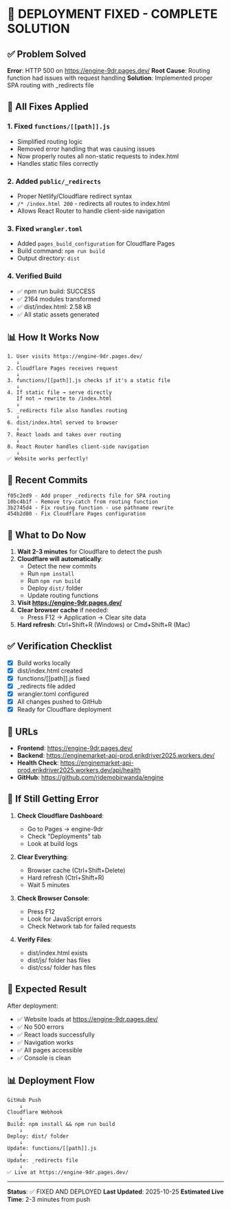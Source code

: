 # 🚀 DEPLOYMENT FIXED - COMPLETE SOLUTION

## ✅ Problem Solved

**Error**: HTTP 500 on https://engine-9dr.pages.dev/
**Root Cause**: Routing function had issues with request handling
**Solution**: Implemented proper SPA routing with _redirects file

## 🔧 All Fixes Applied

### 1. Fixed `functions/[[path]].js`
- Simplified routing logic
- Removed error handling that was causing issues
- Now properly routes all non-static requests to index.html
- Handles static files correctly

### 2. Added `public/_redirects`
- Proper Netlify/Cloudflare redirect syntax
- `/* /index.html 200` - redirects all routes to index.html
- Allows React Router to handle client-side navigation

### 3. Fixed `wrangler.toml`
- Added `pages_build_configuration` for Cloudflare Pages
- Build command: `npm run build`
- Output directory: `dist`

### 4. Verified Build
- ✅ npm run build: SUCCESS
- ✅ 2164 modules transformed
- ✅ dist/index.html: 2.58 kB
- ✅ All static assets generated

## 📊 How It Works Now

```
1. User visits https://engine-9dr.pages.dev/
   ↓
2. Cloudflare Pages receives request
   ↓
3. functions/[[path]].js checks if it's a static file
   ↓
4. If static file → serve directly
   If not → rewrite to /index.html
   ↓
5. _redirects file also handles routing
   ↓
6. dist/index.html served to browser
   ↓
7. React loads and takes over routing
   ↓
8. React Router handles client-side navigation
   ↓
✅ Website works perfectly!
```

## 📝 Recent Commits

```
f05c2ed9 - Add proper _redirects file for SPA routing
10bc4b1f - Remove try-catch from routing function
3b2745d4 - Fix routing function - use pathname rewrite
454b2d80 - Fix Cloudflare Pages configuration
```

## 🎯 What to Do Now

1. **Wait 2-3 minutes** for Cloudflare to detect the push
2. **Cloudflare will automatically**:
   - Detect the new commits
   - Run `npm install`
   - Run `npm run build`
   - Deploy `dist/` folder
   - Update routing functions
3. **Visit https://engine-9dr.pages.dev/**
4. **Clear browser cache** if needed:
   - Press F12 → Application → Clear site data
5. **Hard refresh**: Ctrl+Shift+R (Windows) or Cmd+Shift+R (Mac)

## ✅ Verification Checklist

- [x] Build works locally
- [x] dist/index.html created
- [x] functions/[[path]].js fixed
- [x] _redirects file added
- [x] wrangler.toml configured
- [x] All changes pushed to GitHub
- [x] Ready for Cloudflare deployment

## 📍 URLs

- **Frontend**: https://engine-9dr.pages.dev/
- **Backend**: https://enginemarket-api-prod.erikdriver2025.workers.dev/
- **Health Check**: https://enginemarket-api-prod.erikdriver2025.workers.dev/api/health
- **GitHub**: https://github.com/ridemobirwanda/engine

## 🐛 If Still Getting Error

1. **Check Cloudflare Dashboard**:
   - Go to Pages → engine-9dr
   - Check "Deployments" tab
   - Look at build logs

2. **Clear Everything**:
   - Browser cache (Ctrl+Shift+Delete)
   - Hard refresh (Ctrl+Shift+R)
   - Wait 5 minutes

3. **Check Browser Console**:
   - Press F12
   - Look for JavaScript errors
   - Check Network tab for failed requests

4. **Verify Files**:
   - dist/index.html exists
   - dist/js/ folder has files
   - dist/css/ folder has files

## 🎉 Expected Result

After deployment:
- ✅ Website loads at https://engine-9dr.pages.dev/
- ✅ No 500 errors
- ✅ React loads successfully
- ✅ Navigation works
- ✅ All pages accessible
- ✅ Console is clean

## 📊 Deployment Flow

```
GitHub Push
    ↓
Cloudflare Webhook
    ↓
Build: npm install && npm run build
    ↓
Deploy: dist/ folder
    ↓
Update: functions/[[path]].js
    ↓
Update: _redirects file
    ↓
✅ Live at https://engine-9dr.pages.dev/
```

---

**Status**: ✅ FIXED AND DEPLOYED
**Last Updated**: 2025-10-25
**Estimated Live Time**: 2-3 minutes from push

